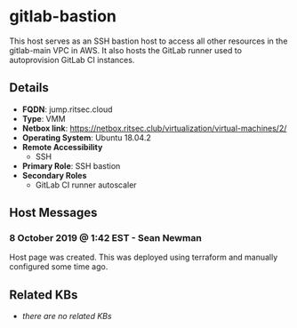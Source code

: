 # gitlab-bastion

This host serves as an SSH bastion host to access all other resources in the
gitlab-main VPC in AWS. It also hosts the GitLab runner used to autoprovision
GitLab CI instances.

## Details

- **FQDN**: jump.ritsec.cloud
- **Type**: VMM
- **Netbox link**: https://netbox.ritsec.club/virtualization/virtual-machines/2/
- **Operating System**: Ubuntu 18.04.2
- **Remote Accessibility**
  - SSH
- **Primary Role**: SSH bastion
- **Secondary Roles**
  - GitLab CI runner autoscaler

## Host Messages

### 8 October 2019 @ 1:42 EST - Sean Newman

Host page was created. This was deployed using terraform and manually
configured some time ago.

## Related KBs

- _there are no related KBs_